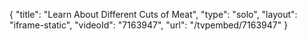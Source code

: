 {
    "title": "Learn About Different Cuts of Meat",
    "type": "solo",
    "layout": "iframe-static",
    "videoId": "7163947",
    "url": "\/tvpembed\/7163947"
}